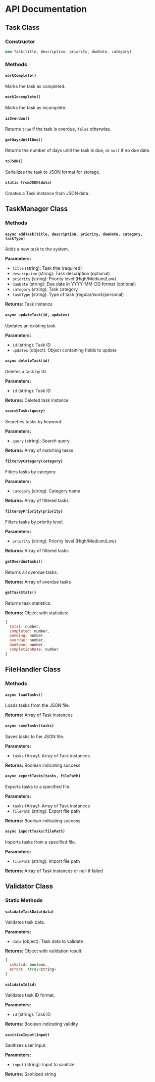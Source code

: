 # API Documentation

## Task Class

### Constructor
```javascript
new Task(title, description, priority, dueDate, category)
```

### Methods

#### `markComplete()`
Marks the task as completed.

#### `markIncomplete()`
Marks the task as incomplete.

#### `isOverdue()`
Returns `true` if the task is overdue, `false` otherwise.

#### `getDaysUntilDue()`
Returns the number of days until the task is due, or `null` if no due date.

#### `toJSON()`
Serializes the task to JSON format for storage.

#### `static fromJSON(data)`
Creates a Task instance from JSON data.

## TaskManager Class

### Methods

#### `async addTask(title, description, priority, dueDate, category, taskType)`
Adds a new task to the system.

**Parameters:**
- `title` (string): Task title (required)
- `description` (string): Task description (optional)
- `priority` (string): Priority level (High/Medium/Low)
- `dueDate` (string): Due date in YYYY-MM-DD format (optional)
- `category` (string): Task category
- `taskType` (string): Type of task (regular/work/personal)

**Returns:** Task instance

#### `async updateTask(id, updates)`
Updates an existing task.

**Parameters:**
- `id` (string): Task ID
- `updates` (object): Object containing fields to update

#### `async deleteTask(id)`
Deletes a task by ID.

**Parameters:**
- `id` (string): Task ID

**Returns:** Deleted task instance

#### `searchTasks(query)`
Searches tasks by keyword.

**Parameters:**
- `query` (string): Search query

**Returns:** Array of matching tasks

#### `filterByCategory(category)`
Filters tasks by category.

**Parameters:**
- `category` (string): Category name

**Returns:** Array of filtered tasks

#### `filterByPriority(priority)`
Filters tasks by priority level.

**Parameters:**
- `priority` (string): Priority level (High/Medium/Low)

**Returns:** Array of filtered tasks

#### `getOverdueTasks()`
Returns all overdue tasks.

**Returns:** Array of overdue tasks

#### `getTaskStats()`
Returns task statistics.

**Returns:** Object with statistics:
```javascript
{
  total: number,
  completed: number,
  pending: number,
  overdue: number,
  dueSoon: number,
  completionRate: number
}
```

## FileHandler Class

### Methods

#### `async loadTasks()`
Loads tasks from the JSON file.

**Returns:** Array of Task instances

#### `async saveTasks(tasks)`
Saves tasks to the JSON file.

**Parameters:**
- `tasks` (Array): Array of Task instances

**Returns:** Boolean indicating success

#### `async exportTasks(tasks, filePath)`
Exports tasks to a specified file.

**Parameters:**
- `tasks` (Array): Array of Task instances
- `filePath` (string): Export file path

**Returns:** Boolean indicating success

#### `async importTasks(filePath)`
Imports tasks from a specified file.

**Parameters:**
- `filePath` (string): Import file path

**Returns:** Array of Task instances or null if failed

## Validator Class

### Static Methods

#### `validateTaskData(data)`
Validates task data.

**Parameters:**
- `data` (object): Task data to validate

**Returns:** Object with validation result:
```javascript
{
  isValid: boolean,
  errors: Array<string>
}
```

#### `validateId(id)`
Validates task ID format.

**Parameters:**
- `id` (string): Task ID

**Returns:** Boolean indicating validity

#### `sanitizeInput(input)`
Sanitizes user input.

**Parameters:**
- `input` (string): Input to sanitize

**Returns:** Sanitized string
```
```
